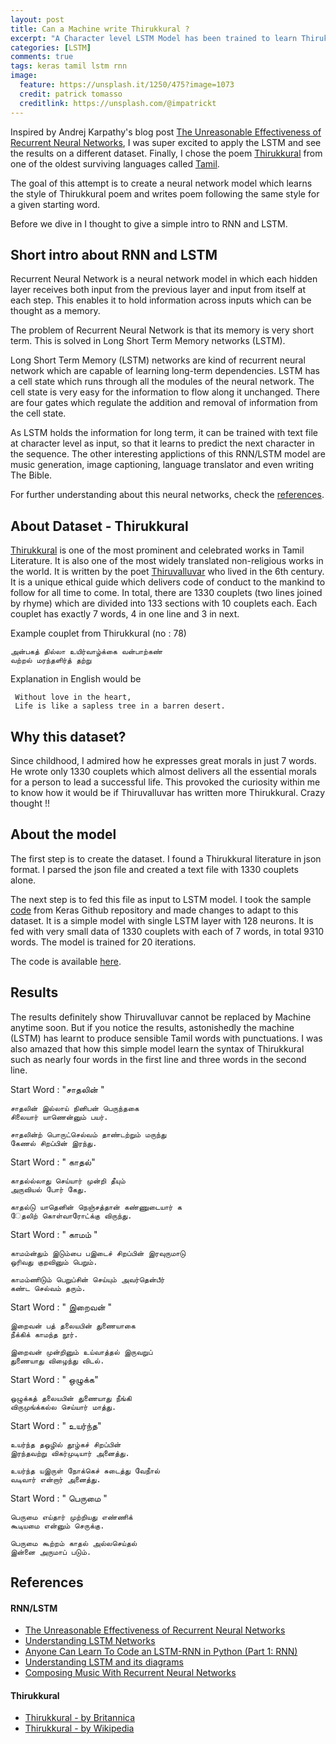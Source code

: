 ```yaml
---
layout: post
title: Can a Machine write Thirukkural ?
excerpt: "A Character level LSTM Model has been trained to learn Thirukkural literature and write poem with a given starting word."
categories: [LSTM]
comments: true
tags: keras tamil lstm rnn 
image:
  feature: https://unsplash.it/1250/475?image=1073
  credit: patrick tomasso
  creditlink: https://unsplash.com/@impatrickt
---
```



Inspired by Andrej Karpathy's blog post [The Unreasonable Effectiveness of Recurrent Neural Networks](http://karpathy.github.io/2015/05/21/rnn-effectiveness/), I was super excited to apply the LSTM and see the results on a different dataset.
Finally, I chose the poem [Thirukkural]((https://en.wikipedia.org/wiki/Tirukku%E1%B9%9Ba%E1%B8%B7)) from one of the oldest surviving languages called [Tamil](https://en.wikipedia.org/wiki/Tamil_language).

The goal of this attempt is to create a neural network model which learns the style of Thirukkural
poem and writes poem following the same style for a given starting word. 

Before we dive in I thought to give a simple intro to RNN and LSTM. 

## Short intro about RNN and LSTM 
Recurrent Neural Network is a neural network model in which each hidden layer receives both input from the previous layer and 
input from itself at each step. This enables it to hold information across inputs which can be thought as a memory.

The problem of Recurrent Neural Network is that its memory is very short term.
This is solved in Long Short Term Memory networks (LSTM).

Long Short Term Memory (LSTM) networks are kind of recurrent neural network which are capable of learning long-term dependencies. 
LSTM has a cell state which runs through all the modules of the neural network.
The cell state is very easy for the information to flow along it unchanged.
There are four gates which regulate the addition and removal of information from the cell state.

As LSTM holds the information for long term, it can be trained with text file at character level as input, so that it learns to predict the next character in the sequence.
 The other interesting applictions of this RNN/LSTM model are music generation, image captioning, language translator and even writing The Bible.

For further understanding about this neural networks, check the [references](#references).


## About Dataset - Thirukkural
[Thirukkural](https://en.wikipedia.org/wiki/Tirukku%E1%B9%9Ba%E1%B8%B7) is one of the most prominent and celebrated works in Tamil Literature. It is also one of the
most widely translated non-religious works in the world.
It is written by the poet [Thiruvalluvar](https://en.wikipedia.org/wiki/Thiruvalluvar) who lived in the 6th century. It is a unique ethical guide which delivers code of 
 conduct to the mankind to follow for all time to come. 
In total, there are 1330 couplets (two lines joined by rhyme) which are divided into 133 sections with 10 couplets each.
Each couplet has exactly 7 words, 4 in one line and 3 in next.

Example couplet from Thirukkural (no : 78)
```
அன்பகத் தில்லா உயிர்வாழ்க்கை வன்பாற்கண்
வற்றல் மரந்தளிர்த் தற்று
```
Explanation in English would be 
```
 Without love in the heart, 
 Life is like a sapless tree in a barren desert. 

```
## Why this dataset?
Since childhood, I admired how he expresses great morals in just 7 words.
 He wrote only 1330 couplets which almost delivers all the essential morals
   for a person to lead a successful life.
This provoked the curiosity within me to know how it would be if Thiruvalluvar has written more Thirukkural.
   Crazy thought !! 

## About the model
The first step is to create the dataset. I found a Thirukkural literature in json format. I parsed the json file
 and created a text file with 1330 couplets alone.
 
The next step is to fed this file as input to LSTM model. I took the sample
[code](https://github.com/fchollet/keras/blob/master/examples/lstm_text_generation.py) from Keras Github repository and made changes to adapt to this dataset.
It is a simple model with single LSTM layer with 128 neurons. It is fed with very small
data of 1330 couplets with each of 7 words, in total 9310 words. 
The model is trained for 20 iterations. 

The code is available [here](https://github.com/VeereshElango/text_generation_thirukkural).

## Results

The results definitely show Thiruvalluvar cannot be replaced by Machine anytime soon. But if you notice the results, astonishedly the 
machine (LSTM) has learnt to produce sensible Tamil words with punctuations. I was also amazed that how this 
  simple model learn the syntax of Thirukkural such as nearly four words in the first line and three words in the 
  second line. 

Start Word : "சாதலின் "
```
சாதலின் இல்லாய் நினிபன் பெருந்தகை 
சிலையார் யாணென்னும் பயர்.
```
```
சாதலின்ற் பொருட்செல்வம் தாண்டற்றும் மருந்து 
கேணல் சிறப்பின் இரந்து.
```
Start Word : "   காதல்"
```
காதல்ல்லாது செய்யார் முன்றி தீயும் 
அருவியல் போர் கேது.
```
```
காதல்டு யாதெனின் நெஞ்சத்தான் கண்ணுடையார் க
ேதலிற் கொள்வாரோட்க்கு விருந்து.
```
Start Word : "  காமம் "
```
காமம்ன்தும் இடும்பை பஇடைச் சிறப்பின் இரவுருமாடு 
ஒரிவது குறவினும் பெறும்.
```
```
காமம்ணிடும் பெறுப்சின் செய்யும் அவர்தென்பீர் 
கண்ட செல்வம் தரும்.
```

Start Word : " இறைவன் "
```
இறைவன் பத் தலையபின் துணையாகை 
நீக்கிக் காமந்த நூர்.
```
```
இறைவன் முன்றினும் உய்வாத்தல் இருவறுப் 
துணையாது விழைந்து விடல்.
```

Start Word : "  ஒழுக்க"
```
ஒழுக்கத் தலையபின் துணையாது நீங்கி 
விருமுங்க்கல்ல செய்யார் மாத்து.
```

Start Word : " உயர்ந்த"
```
உயர்ந்த தஒழில் தூழ்கச் சிறப்பின் 
இரந்தவற்று விகர்முடியார் அனைத்து.
```
```
உயர்ந்த யஇருள் நோக்கெச் சுடைத்து வேநீால் 
வடிவார் என்றார் அனைத்து.
```

Start Word : " பெருமை "
```
பெருமை எய்தார் முற்றியது எண்ணிக் 
கூடியமை என்னும் செருக்கு.
```
```
பெருமை கூற்றம் காதல் அல்லசெய்தல் 
இன்னை அருமாப் படும்.
```

## References 
#### RNN/LSTM
* [The Unreasonable Effectiveness of Recurrent Neural Networks](http://karpathy.github.io/2015/05/21/rnn-effectiveness/)
* [Understanding LSTM Networks](http://colah.github.io/posts/2015-08-Understanding-LSTMs/)
* [Anyone Can Learn To Code an LSTM-RNN in Python (Part 1: RNN)](https://iamtrask.github.io/2015/11/15/anyone-can-code-lstm/)
* [Understanding LSTM and its diagrams](https://medium.com/@shiyan/understanding-lstm-and-its-diagrams-37e2f46f1714)
* [Composing Music With Recurrent Neural Networks](http://www.hexahedria.com/2015/08/03/composing-music-with-recurrent-neural-networks/)

#### Thirukkural
* [Thirukkural - by Britannica](https://www.britannica.com/topic/Tirukkural)
* [Thirukkural - by Wikipedia](https://www.google.com/url?sa=t&rct=j&q=&esrc=s&source=web&cd=2&cad=rja&uact=8&sqi=2&ved=0ahUKEwic78TMjfLUAhXLfRoKHUSHDmgQFggxMAE&url=https%3A%2F%2Fen.wikipedia.org%2Fwiki%2FTirukku%25E1%25B9%259Ba%25E1%25B8%25B7&usg=AFQjCNHgAu5JoMvimy5DIy6LL3p1Wl10Lg)
